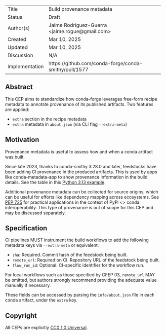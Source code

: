 
<table>
<tr><td> Title </td><td> Build provenance metadata </td>
<tr><td> Status </td><td> Draft </td></tr>
<tr><td> Author(s) </td><td> Jaime Rodríguez-Guerra &lt;jaime.rogue@gmail.com&gt;</td></tr>
<tr><td> Created </td><td> Mar 10, 2025</td></tr>
<tr><td> Updated </td><td> Mar 10, 2025</td></tr>
<tr><td> Discussion </td><td> N/A </td></tr>
<tr><td> Implementation </td><td> https://github.com/conda-forge/conda-smithy/pull/1577 </td></tr>
</table>

## Abstract

This CEP aims to standardize how conda-forge leverages free-form recipe metadata
to annotate provenance of its published artifacts. Two features are applied:

- `extra` section in the recipe metadata
- `extra` metadata in `about.json` (via CLI flag `--extra-meta`)

## Motivation

Provenance metadata is useful to assess how and when a conda artifact was built.

Since late 2023, thanks to conda-smithy 3.28.0 and later, feedstocks have been
adding CI provenance in the produced artifacts. This is used by apps like 
conda-metadata-app to show provenance information in the build details. See the
table in this [Python 3.13 example](https://conda-metadata-app.streamlit.app/?q=conda-forge%2Flinux-64%2Fpython-3.13.2-hf636f53_101_cp313.conda).

Additional provenance metadata can be collected for source origins, which can
be useful for efforts like dependency mapping across ecosystems. See
[PEP 725](https://peps.python.org/pep-0725/) for practical applications in the
context of PyPI <> conda interoperability. This type of provenance is out of
scope for this CEP and may be discussed separately.

## Specification

CI pipelines MUST instrument the build workflows to add the following metadata keys
via `--extra-meta` or equivalent:

- `sha`: Required. Commit hash of the feedstock being built.
- `remote_url`: Required on CI. Repository URL of the feedstock being built.
- `flow_run_id`: Optional. CI-specific identifier for the workflow run.

For local workflows such as those specified by CFEP 03, `remote_url` MAY be omitted, but authors strongly recommend providing the adequate value manually if necessary.

These fields can be accessed by parsing the `info/about.json` file in each conda
artifact, under the `extra` key.

## Copyright

All CEPs are explicitly [CC0 1.0 Universal](https://creativecommons.org/publicdomain/zero/1.0/).
